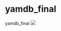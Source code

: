# yamdb_final
yamdb_final
![](https://github.com/KiselevD92/yamdb_final/actions/workflows/yamdb_workflow.yml/badge.svg)
